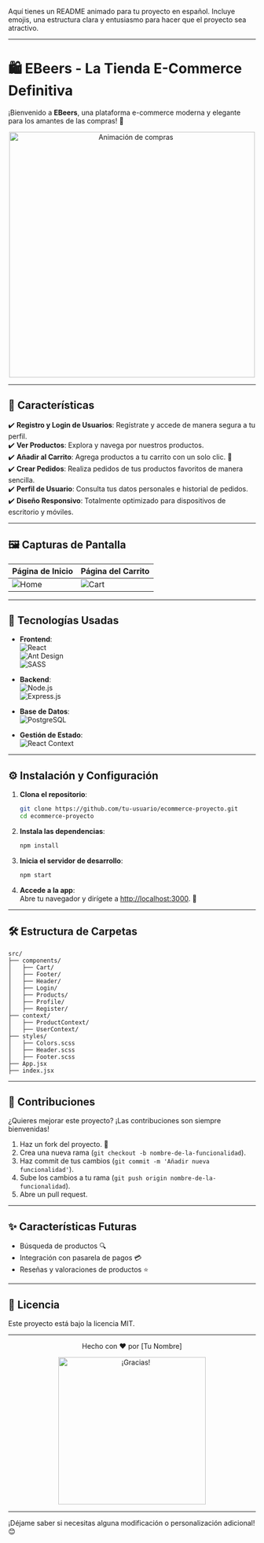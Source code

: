 Aquí tienes un README animado para tu proyecto en español. Incluye emojis, una estructura clara y entusiasmo para hacer que el proyecto sea atractivo.

---

# 🛍️ **EBeers - La Tienda E-Commerce Definitiva**

¡Bienvenido a **EBeers**, una plataforma e-commerce moderna y elegante para los amantes de las compras! 🥳

<p align="center">
  <img src="https://media.giphy.com/media/26FPpMPnlp4K4Dmh6/giphy.gif" alt="Animación de compras" width="500"/>
</p>

---

## 🎯 **Características**
✔️ **Registro y Login de Usuarios**: Regístrate y accede de manera segura a tu perfil.  
✔️ **Ver Productos**: Explora y navega por nuestros productos.  
✔️ **Añadir al Carrito**: Agrega productos a tu carrito con un solo clic. 🛒  
✔️ **Crear Pedidos**: Realiza pedidos de tus productos favoritos de manera sencilla.  
✔️ **Perfil de Usuario**: Consulta tus datos personales e historial de pedidos.  
✔️ **Diseño Responsivo**: Totalmente optimizado para dispositivos de escritorio y móviles.  

---

## 🖼️ **Capturas de Pantalla**
| **Página de Inicio** | **Página del Carrito** |
|----------------------|------------------------|
| ![Home](https://via.placeholder.com/400x200?text=Página+de+Inicio) | ![Cart](https://via.placeholder.com/400x200?text=Página+del+Carrito) |

---

## 🚀 **Tecnologías Usadas**
- **Frontend**:  
  ![React](https://img.shields.io/badge/React-61DAFB?style=for-the-badge&logo=react&logoColor=black)  
  ![Ant Design](https://img.shields.io/badge/Ant%20Design-0170FE?style=for-the-badge&logo=antdesign&logoColor=white)  
  ![SASS](https://img.shields.io/badge/SASS-CC6699?style=for-the-badge&logo=sass&logoColor=white)  

- **Backend**:  
  ![Node.js](https://img.shields.io/badge/Node.js-339933?style=for-the-badge&logo=nodedotjs&logoColor=white)  
  ![Express.js](https://img.shields.io/badge/Express.js-000000?style=for-the-badge&logo=express&logoColor=white)  

- **Base de Datos**:  
  ![PostgreSQL](https://img.shields.io/badge/PostgreSQL-336791?style=for-the-badge&logo=postgresql&logoColor=white)  

- **Gestión de Estado**:  
  ![React Context](https://img.shields.io/badge/Context%20API-blue?style=for-the-badge)  

---

## ⚙️ **Instalación y Configuración**

1. **Clona el repositorio**:  
   ```bash
   git clone https://github.com/tu-usuario/ecommerce-proyecto.git
   cd ecommerce-proyecto
   ```

2. **Instala las dependencias**:  
   ```bash
   npm install
   ```

3. **Inicia el servidor de desarrollo**:  
   ```bash
   npm start
   ```

4. **Accede a la app**:  
   Abre tu navegador y dirígete a [http://localhost:3000](http://localhost:3000). 🎉  

---

## 🛠️ **Estructura de Carpetas**
```
src/
├── components/
│   ├── Cart/
│   ├── Footer/
│   ├── Header/
│   ├── Login/
│   ├── Products/
│   ├── Profile/
│   ├── Register/
├── context/
│   ├── ProductContext/
│   ├── UserContext/
├── styles/
│   ├── Colors.scss
│   ├── Header.scss
│   ├── Footer.scss
├── App.jsx
├── index.jsx
```

---

## 🤝 **Contribuciones**
¿Quieres mejorar este proyecto? ¡Las contribuciones son siempre bienvenidas!  
1. Haz un fork del proyecto. 🍴  
2. Crea una nueva rama (`git checkout -b nombre-de-la-funcionalidad`).  
3. Haz commit de tus cambios (`git commit -m 'Añadir nueva funcionalidad'`).  
4. Sube los cambios a tu rama (`git push origin nombre-de-la-funcionalidad`).  
5. Abre un pull request.  

---

## ✨ **Características Futuras**
- Búsqueda de productos 🔍  
- Integración con pasarela de pagos 💳  
- Reseñas y valoraciones de productos ⭐  

---

## 📜 **Licencia**
Este proyecto está bajo la licencia MIT.  

---

<p align="center">
  Hecho con ❤️ por [Tu Nombre]  
</p>

<p align="center">
  <img src="https://media.giphy.com/media/xT0xeJpnrWC4XWblEk/giphy.gif" alt="¡Gracias!" width="300"/>
</p>

---

¡Déjame saber si necesitas alguna modificación o personalización adicional! 😊